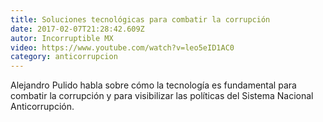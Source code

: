 ```yaml
---
title: Soluciones tecnológicas para combatir la corrupción
date: 2017-02-07T21:28:42.609Z
autor: Incorruptible MX
video: https://www.youtube.com/watch?v=leo5eID1AC0
category: anticorrupcion
---
```

Alejandro Pulido habla sobre cómo la tecnología es fundamental para combatir la corrupción y para visibilizar las políticas del Sistema Nacional Anticorrupción.